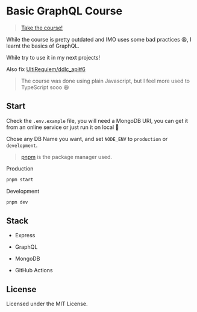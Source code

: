 # Basic GraphQL Course

> [Take the course!](https://platzi.com/cursos/graphql)

While the course is pretty outdated and IMO uses some bad practices 😩, I learnt
the basics of GraphQL.

While try to use it in my next projects!

Also fix
[UltiRequiem/ddlc_api#6](https://github.com/UltiRequiem/ddlc_api/issues/6)

> The course was done using plain Javascript, but I feel more used to TypeScript
> sooo 😆

## Start

Check the `.env.example` file, you will need a MongoDB URI, you can get it from
an online service or just run it on local 🚀

Chose any DB Name you want, and set `NODE_ENV` to `production` or `development`.

> [pnpm](https://pnpm.io) is the package manager used.

Production

```sh
pnpm start
```

Development

```sh
pnpm dev
```

## Stack

- Express

- GraphQL

- MongoDB

- GitHub Actions

## License

Licensed under the MIT License.
